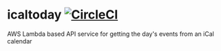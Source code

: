 # icaltoday [![CircleCI](https://circleci.com/gh/danesparza/icaltoday.svg?style=shield)](https://circleci.com/gh/danesparza/icaltoday)
AWS Lambda based API service for getting the day's events from an iCal calendar
